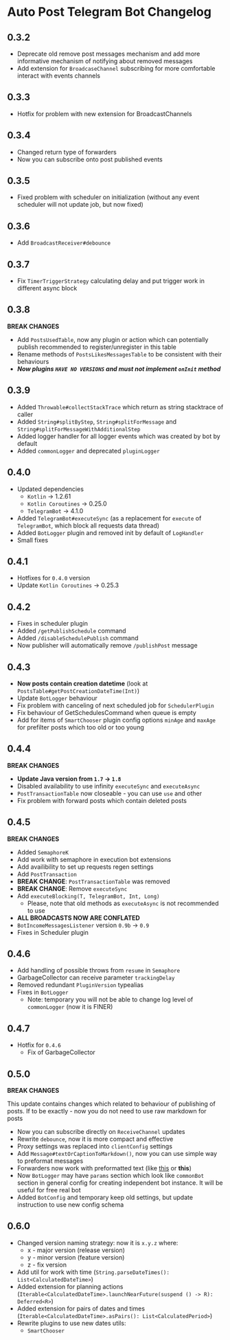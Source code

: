 # Auto Post Telegram Bot Changelog

## 0.3.2

* Deprecate old remove post messages mechanism and add more informative mechanism
of notifying about removed messages
* Add extension for `BroadcaseChannel` subscribing for more comfortable interact
with events channels

## 0.3.3

* Hotfix for problem with new extension for BroadcastChannels

## 0.3.4

* Changed return type of forwarders
* Now you can subscribe onto post published events

## 0.3.5

* Fixed problem with scheduler on initialization (without any event scheduler
will not update job, but now fixed)

## 0.3.6

* Add `BroadcastReceiver#debounce`

## 0.3.7

* Fix `TimerTriggerStrategy` calculating delay and put trigger work in
different async block

## 0.3.8

**BREAK CHANGES**

* Add `PostsUsedTable`, now any plugin or action which can potentially publish
recommended to register/unregister in this table
* Rename methods of `PostsLikesMessagesTable` to be consistent with their
behaviours
* ***Now plugins `HAVE NO VERSIONS` and must not implement `onInit` method***

## 0.3.9

* Added `Throwable#collectStackTrace` which return as string stacktrace of
caller
* Added `String#splitByStep`, `String#splitForMessage` and
`String#splitForMessageWithAdditionalStep`
* Added logger handler for all logger events which was created by bot by
default
* Added `commonLogger` and deprecated `pluginLogger`

## 0.4.0

* Updated dependencies
    * `Kotlin` -> 1.2.61
    * `Kotlin Coroutines` -> 0.25.0
    * `TelegramBot` -> 4.1.0
* Added `TelegramBot#executeSync` (as a replacement for `execute` of `TelegramBot`,
which block all requests data thread)
* Added `BotLogger` plugin and removed init by default of `LogHandler`
* Small fixes

## 0.4.1

* Hotfixes for `0.4.0` version
* Update `Kotlin Coroutines` -> 0.25.3

## 0.4.2

* Fixes in scheduler plugin
* Added `/getPublishSchedule` command
* Added `/disableSchedulePublish` command
* Now publisher will automatically remove `/publishPost` message

## 0.4.3

* **Now posts contain creation datetime** (look at `PostsTable#getPostCreationDateTime(Int)`)
* Update `BotLogger` behaviour
* Fix problem with canceling of next scheduled job for `SchedulerPlugin`
* Fix behaviour of GetSchedulesCommand when queue is empty
* Add for items of `SmartChooser` plugin config options `minAge` and `maxAge` for prefilter
posts which too old or too young

## 0.4.4

**BREAK CHANGES**

* **Update Java version from `1.7` -> `1.8`**
* Disabled availability to use infinity `executeSync` and `executeAsync`
* `PostTransactionTable` now closeable - you can use `use` and other
* Fix problem with forward posts which contain deleted posts

## 0.4.5

**BREAK CHANGES**

* Added `SemaphoreK`
* Add work with semaphore in execution bot extensions
* Add availibility to set up requests regen settings
* Add `PostTransaction`
* **BREAK CHANGE**: `PostTransactionTable` was removed
* **BREAK CHANGE**: Remove `executeSync`
* Add `executeBlocking(T, TelegramBot, Int, Long)`
    * Please, note that old methods as `executeAsync`
    is not recommended to use
* **ALL BROADCASTS NOW ARE CONFLATED**
* `BotIncomeMessagesListener` version `0.9b` -> `0.9`
* Fixes in Scheduler plugin

## 0.4.6

* Add handling of possible throws from `resume` in `Semaphore`
* GarbageCollector can receive parameter `trackingDelay`
* Removed redundant `PluginVersion` typealias
* Fixes in `BotLogger`
    * Note: temporary you will not be able to change log level
    of `commonLogger` (now it is FINER)

## 0.4.7

* Hotfix for `0.4.6`
    * Fix of GarbageCollector

## 0.5.0

**BREAK CHANGES**

This update contains changes which related to behaviour of
publishing of posts. If to be exactly - now you do not need
to use raw markdown for posts

* Now you can subscribe directly on `ReceiveChannel` updates
* Rewrite `debounce`, now it is more compact and effective
* Proxy settings was replaced into `clientConfig` settings
* Add `Message#textOrCaptionToMarkdown()`, now you can use
simple way to preformat messages
* Forwarders now work with preformatted text (like
[this](#0.5.0) or **this**)
* Now `BotLogger` may have `params` section which look like
`commonBot` section in general config for creating
independent bot instance. It will be useful for free real
bot
* Added `BotConfig` and temporary keep old settings,
but update instruction to use new config schema

## 0.6.0

* Changed version naming strategy: now it is `x.y.z` where:
    * x - major version (release version)
    * y - minor version (feature version)
    * z - fix version
* Add util for work with time
(`String.parseDateTimes(): List<CalculatedDateTime>`)
* Added extension for planning actions
(`Iterable<CalculatedDateTime>.launchNearFuture(suspend () -> R): Deferred<R>`)
* Added extension for pairs of dates and times
(`Iterable<CalculatedDateTime>.asPairs(): List<CalculatedPeriod>`)
* Rewrite plugins to use new dates utils:
    * `SmartChooser`
